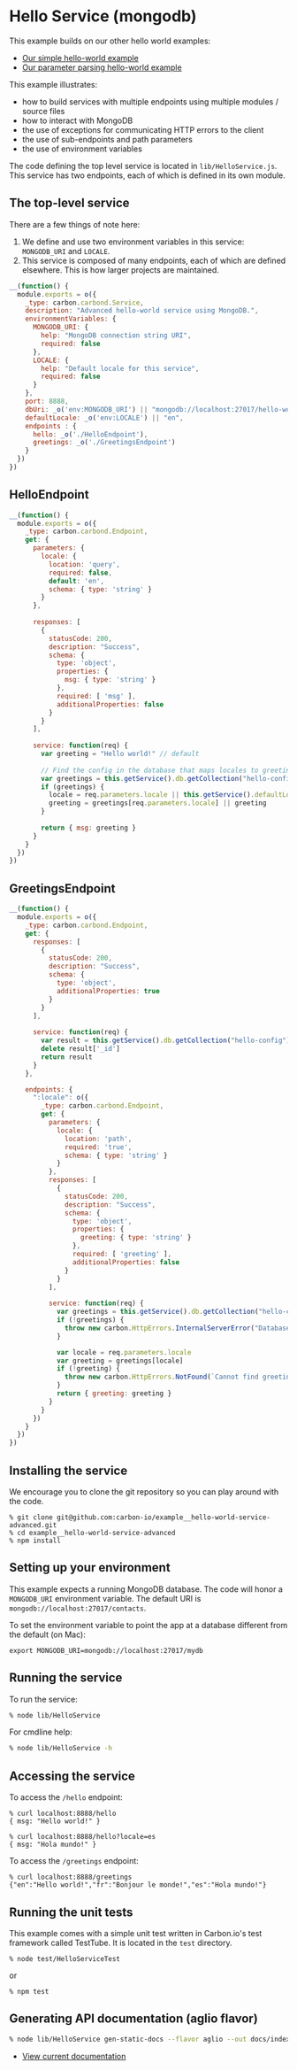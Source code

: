 # Hello Service (mongodb)

This example builds on our other hello world examples:

* [Our simple hello-world example](https://github.com/carbon-io/example__hello-world-service)
* [Our parameter parsing hello-world example](https://github.com/carbon-io/example__hello-world-service-parameter-parsing)

This example illustrates:
* how to build services with multiple endpoints using multiple modules / source files
* how to interact with MongoDB 
* the use of exceptions for communicating HTTP errors to the client
* the use of sub-endpoints and path parameters
* the use of environment variables

The code defining the top level service is located in ```lib/HelloService.js```. This service has two 
endpoints, each of which is defined in its own module. 

## The top-level service

There are a few things of note here:

1. We define and use two environment variables in this service: ```MONGODB_URI``` and ```LOCALE```. 
2. This service is composed of many endpoints, each of which are defined elsewhere. This is how larger projects are maintained. 

```javascript
__(function() {
  module.exports = o({
    _type: carbon.carbond.Service,
    description: "Advanced hello-world service using MongoDB.",
    environmentVariables: {
      MONGODB_URI: {
        help: "MongoDB connection string URI",
        required: false
      },
      LOCALE: {
        help: "Default locale for this service",
        required: false
      }
    },
    port: 8888,
    dbUri: _o('env:MONGODB_URI') || "mongodb://localhost:27017/hello-world",
    defaultLocale: _o('env:LOCALE') || "en",
    endpoints : {
      hello: _o('./HelloEndpoint'),
      greetings: _o('./GreetingsEndpoint')
    }
  })
})

```

## HelloEndpoint

```javascript
__(function() {
  module.exports = o({
    _type: carbon.carbond.Endpoint,
    get: {
      parameters: { 
        locale: {
          location: 'query',
          required: false,
          default: 'en',
          schema: { type: 'string' }
        }
      },
      
      responses: [
        {
          statusCode: 200,
          description: "Success",
          schema: {
            type: 'object',
            properties: {
              msg: { type: 'string' }
            },
            required: [ 'msg' ],
            additionalProperties: false
          }
        }
      ],
      
      service: function(req) {
        var greeting = "Hello world!" // default
        
        // Find the config in the database that maps locales to greetings
        var greetings = this.getService().db.getCollection("hello-config").findOne({_id: 'greetings'})
        if (greetings) {
          locale = req.parameters.locale || this.getService().defaultLocale
          greeting = greetings[req.parameters.locale] || greeting
        }
        
        return { msg: greeting }
      }
    }
  })
})

```

## GreetingsEndpoint

```javascript
__(function() {
  module.exports = o({
    _type: carbon.carbond.Endpoint,
    get: {
      responses: [
        {
          statusCode: 200,
          description: "Success",
          schema: {
            type: 'object',
            additionalProperties: true
          }
        }
      ],
      
      service: function(req) {
        var result = this.getService().db.getCollection("hello-config").findOne({_id: 'greetings'})
        delete result['_id']
        return result
      }
    },

    endpoints: {
      ":locale": o({
        _type: carbon.carbond.Endpoint,
        get: {
          parameters: {
            locale: {
              location: 'path',
              required: 'true',
              schema: { type: 'string' }
            }
          },
          responses: [
            {
              statusCode: 200,
              description: "Success",
              schema: {
                type: 'object',
                properties: {
                  greeting: { type: 'string' }
                },
                required: [ 'greeting' ],
                additionalProperties: false
              }
            }
          ],
          
          service: function(req) {
            var greetings = this.getService().db.getCollection("hello-config").findOne({_id: 'greetings'})
            if (!greetings) {
              throw new carbon.HttpErrors.InternalServerError("Database misconfiguration")
            }

            var locale = req.parameters.locale
            var greeting = greetings[locale]
            if (!greeting) {
              throw new carbon.HttpErrors.NotFound(`Cannot find greeting for locale ${locale}`)
            }
            return { greeting: greeting }
          }
        }
      })
    }                  
  })
})
```

## Installing the service

We encourage you to clone the git repository so you can play around
with the code. 

```
% git clone git@github.com:carbon-io/example__hello-world-service-advanced.git
% cd example__hello-world-service-advanced
% npm install
```

## Setting up your environment

This example expects a running MongoDB database. The code will honor a ```MONGODB_URI``` environment variable. The default URI is
```mongodb://localhost:27017/contacts```.

To set the environment variable to point the app at a database different from the default (on Mac):
```
export MONGODB_URI=mongodb://localhost:27017/mydb
```

## Running the service

To run the service:

```sh
% node lib/HelloService
```

For cmdline help:

```sh
% node lib/HelloService -h
```

## Accessing the service

To access the ```/hello``` endpoint:

```
% curl localhost:8888/hello 
{ msg: "Hello world!" }

% curl localhost:8888/hello?locale=es
{ msg: "Hola mundo!" }
```
To access the ```/greetings``` endpoint:

```
% curl localhost:8888/greetings 
{"en":"Hello world!","fr":"Bonjour le monde!","es":"Hola mundo!"}
```


## Running the unit tests

This example comes with a simple unit test written in Carbon.io's test framework called TestTube. It is located in the ```test``` directory. 

```
% node test/HelloServiceTest
```

or 

```
% npm test
```

## Generating API documentation (aglio flavor)

```sh
% node lib/HelloService gen-static-docs --flavor aglio --out docs/index.html
```

* [View current documentation](
http://htmlpreview.github.io/?https://raw.githubusercontent.com/carbon-io/example__hello-world-service-mongodb/master/docs/index.html)
